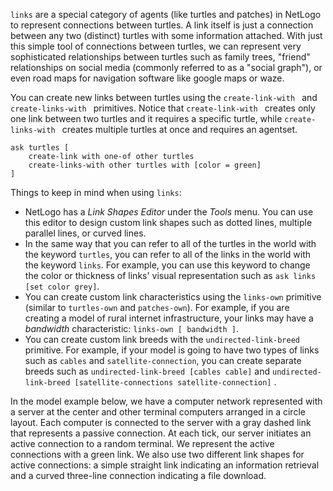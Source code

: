 ﻿`links` are a special category of agents (like turtles and patches) in NetLogo to represent connections between turtles. A link itself is just a connection between any two (distinct) turtles with some information attached. With just this simple tool of connections between turtles, we can represent very sophisticated relationships between turtles such as family trees, "friend" relationships on social media (commonly referred to as a "social graph"), or even road maps for navigation software like google maps or waze.



You can create new links between turtles using the `create-link-with ` and `create-links-with ` primitives. Notice that `create-link-with ` creates only one link between two turtles and it requires a specific turtle, while  `create-links-with ` creates multiple turtles at once and requires an agentset.



```
ask turtles [
	create-link with one-of other turtles
	create-links-with other turtles with [color = green]
]
```



Things to keep in mind when using `links`: 

* NetLogo has a *Link Shapes Editor* under the *Tools* menu. You can use this editor to design custom link shapes such as dotted lines, multiple parallel lines, or curved lines.
* In the same way that you can refer to all of the turtles in the world with the keyword `turtles`, you can refer to all of the links in the world with the keyword `links`. For example, you can use this keyword to change the color or thickness of links' visual representation such as `ask links [set color grey]`.
* You can create custom link characteristics using the `links-own` primitive (similar to `turtles-own` and `patches-own`). For example, if you are creating a model of rural internet infrastructure, your links may have a *bandwidth* characteristic: `links-own [ bandwidth ]`.
* You can create custom link breeds with the `undirected-link-breed` primitive. For example, if your model is going to have two types of links such as `cables` and `satellite-connection`, you can create separate breeds such as `undirected-link-breed [cables cable]` and `undirected-link-breed [satellite-connections satellite-connection]` .



In the model example below, we have a computer network represented with a server at the center and other terminal computers arranged in a circle layout. Each computer is connected to the server with a gray dashed link that represents a passive connection. At each tick, our server initiates an active connection to a random terminal. We represent the active connections with a green link. We also use two different link shapes for active connections: a simple straight link indicating an information retrieval and a curved three-line connection indicating a file download. 